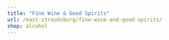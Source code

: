 ```yaml
---
title: "Fine Wine & Good Spirits"
url: /east-stroudsburg/fine-wine-and-good-spirits/
shop: alcohol
---
```

